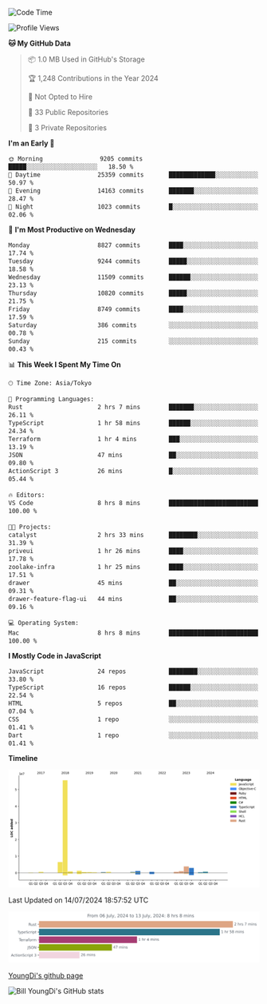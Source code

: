 <!--START_SECTION:waka-->
![Code Time](http://img.shields.io/badge/Code%20Time-794%20hrs%2041%20mins-blue)

![Profile Views](http://img.shields.io/badge/Profile%20Views-0-blue)

**🐱 My GitHub Data** 

> 📦 1.0 MB Used in GitHub's Storage 
 > 
> 🏆 1,248 Contributions in the Year 2024
 > 
> 🚫 Not Opted to Hire
 > 
> 📜 33 Public Repositories 
 > 
> 🔑 3 Private Repositories 
 > 
**I'm an Early 🐤** 

```text
🌞 Morning                9205 commits        █████░░░░░░░░░░░░░░░░░░░░   18.50 % 
🌆 Daytime                25359 commits       █████████████░░░░░░░░░░░░   50.97 % 
🌃 Evening                14163 commits       ███████░░░░░░░░░░░░░░░░░░   28.47 % 
🌙 Night                  1023 commits        █░░░░░░░░░░░░░░░░░░░░░░░░   02.06 % 
```
📅 **I'm Most Productive on Wednesday** 

```text
Monday                   8827 commits        ████░░░░░░░░░░░░░░░░░░░░░   17.74 % 
Tuesday                  9244 commits        █████░░░░░░░░░░░░░░░░░░░░   18.58 % 
Wednesday                11509 commits       ██████░░░░░░░░░░░░░░░░░░░   23.13 % 
Thursday                 10820 commits       █████░░░░░░░░░░░░░░░░░░░░   21.75 % 
Friday                   8749 commits        ████░░░░░░░░░░░░░░░░░░░░░   17.59 % 
Saturday                 386 commits         ░░░░░░░░░░░░░░░░░░░░░░░░░   00.78 % 
Sunday                   215 commits         ░░░░░░░░░░░░░░░░░░░░░░░░░   00.43 % 
```


📊 **This Week I Spent My Time On** 

```text
🕑︎ Time Zone: Asia/Tokyo

💬 Programming Languages: 
Rust                     2 hrs 7 mins        ███████░░░░░░░░░░░░░░░░░░   26.11 % 
TypeScript               1 hr 58 mins        ██████░░░░░░░░░░░░░░░░░░░   24.34 % 
Terraform                1 hr 4 mins         ███░░░░░░░░░░░░░░░░░░░░░░   13.19 % 
JSON                     47 mins             ██░░░░░░░░░░░░░░░░░░░░░░░   09.80 % 
ActionScript 3           26 mins             █░░░░░░░░░░░░░░░░░░░░░░░░   05.44 % 

🔥 Editors: 
VS Code                  8 hrs 8 mins        █████████████████████████   100.00 % 

🐱‍💻 Projects: 
catalyst                 2 hrs 33 mins       ████████░░░░░░░░░░░░░░░░░   31.39 % 
priveui                  1 hr 26 mins        ████░░░░░░░░░░░░░░░░░░░░░   17.78 % 
zoolake-infra            1 hr 25 mins        ████░░░░░░░░░░░░░░░░░░░░░   17.51 % 
drawer                   45 mins             ██░░░░░░░░░░░░░░░░░░░░░░░   09.31 % 
drawer-feature-flag-ui   44 mins             ██░░░░░░░░░░░░░░░░░░░░░░░   09.16 % 

💻 Operating System: 
Mac                      8 hrs 8 mins        █████████████████████████   100.00 % 
```

**I Mostly Code in JavaScript** 

```text
JavaScript               24 repos            ████████░░░░░░░░░░░░░░░░░   33.80 % 
TypeScript               16 repos            ██████░░░░░░░░░░░░░░░░░░░   22.54 % 
HTML                     5 repos             ██░░░░░░░░░░░░░░░░░░░░░░░   07.04 % 
CSS                      1 repo              ░░░░░░░░░░░░░░░░░░░░░░░░░   01.41 % 
Dart                     1 repo              ░░░░░░░░░░░░░░░░░░░░░░░░░   01.41 % 
```



**Timeline**

![Lines of Code chart](https://raw.githubusercontent.com/Youngdi/Youngdi/master/assets/bar_graph.png)


 Last Updated on 14/07/2024 18:57:52 UTC
<!--END_SECTION:waka-->

![wakatime](./images/stat.svg)

[YoungDi's github page](https://youngdi.github.io)

![Bill YoungDi's GitHub stats](https://github-readme-stats.vercel.app/api?username=youngdi&count_private=true&show_icons=true)
